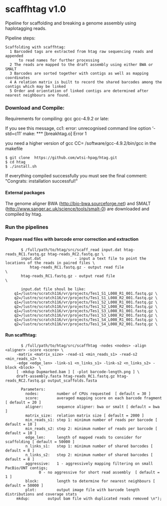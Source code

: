 # scaffhtag v1.0
Pipeline for scaffolding and breaking a genome assembly using haplotagging reads.

Pipeline steps:
        
    Scaffolding with scaffhtag:
      1 Barcoded tags are extracted from htag raw sequencing reads and appended 
          to read names for further processing
      2 The reads are mapped to the draft assembly using either BWA or SMALT
      3 Barcodes are sorted together with contigs as well as mapping coordinates
      4 A relation matrix is built to record the shared barcodes among the contigs which may be linked
      5 Order and orientation of linked contigs are determined after nearest neighbours are found. 
      
### Download and Compile:
Requirements for compiling: gcc gcc-4.9.2 or late:

If you see this message,
cc1: error: unrecognised command line option ‘-std=c11’
make: *** [breakhtag.o] Error 1

you need a higher version of gcc
CC= /software/gcc-4.9.2/bin/gcc in the makefile


    $ git clone  https://github.com/wtsi-hpag/htag.git 
    $ cd htag
    $ ./install.sh
		
If everything compiled successfully you must see the final comment: 
		"Congrats: installation successful!"		


#### External packages
The genome aligner BWA (http://bio-bwa.sourceforge.net) and SMALT (http://www.sanger.ac.uk/science/tools/smalt-0) are downloaded and compiled by htag.

### Run the pipelines

#### Prepare read files with barcode error correction and extraction
           $ /full/path/to/htag/src/scaff_read input.dat htag-reads_RC1.fastq.gz htag-reads_RC2.fastq.gz \
	       input.dat               - input a text file to point the locations of the reads in paired files \
               htag-reads_RC1.fastq.gz - output read file                       \
	       htag-reads_RC1.fastq.gz - output read file                      \

	       input.dat file shoul be like:
		q1=/lustre/scratch116/vr/projects/Tes1_S1_L008_R1_001.fastq.gz \
		q2=/lustre/scratch116/vr/projects/Tes1_S1_L008_R2_001.fastq.gz \
		q1=/lustre/scratch116/vr/projects/Tes1_S2_L008_R1_001.fastq.gz \
		q2=/lustre/scratch116/vr/projects/Tes1_S2_L008_R2_001.fastq.gz \
		q1=/lustre/scratch116/vr/projects/Tes1_S3_L008_R1_001.fastq.gz \
		q2=/lustre/scratch116/vr/projects/Tes1_S3_L008_R2_001.fastq.gz \
		q1=/lustre/scratch116/vr/projects/Tes1_S4_L008_R1_001.fastq.gz \
		q2=/lustre/scratch116/vr/projects/Tes1_S4_L008_R2_001.fastq.gz \
 
#### Run scaffhtag:
           $ /full/path/to/htag/src/scaffhtag -nodes <nodes> -align <aligner> -score <score> \
	   	 -matrix <matrix_size> -read-s1 <min_reads_s1> -read-s2 <min_reads_s2> \
		 -edge <edge_len> -link-s1 <n_links_s1> -link-s2 <n_links_s2> -block <block>  \
		 [ -mkdup Dupmarked.bam ] [ -plot barcode-length.png ] \
		 draft-assembly.fasta htag-reads_RC1.fastq.gz htag-reads_RC2.fastq.gz output_scaffolds.fasta

	       Parameters:
             nodes:        number of CPUs requested  [ default = 30 ]
             score:        averaged mapping score on each barcode fragment [ default = 20 ]
             aligner:      sequence aligner: bwa or smalt [ default = bwa ]
             matrix_size:  relation matrix size [ default = 2000 ]
             min_reads_s1: step 1: minimum number of reads per barcode [ default = 10 ]
             min_reads_s2: step 2: minimum number of reads per barcode [ default = 10 ]
             edge_len:     length of mapped reads to consider for scaffolding [ default = 50000 ]
             n_links_s1:   step 1: minimum number of shared barcodes [ default = 8 ]
             n_links_s2:   step 2: minimum number of shared barcodes [ default = 8 ]
             aggressive:   1 - aggressively mapping filtering on small PacBio/ONT contigs; 
	     		   0 - no aggressive for short read assembly  [ default = 1 ]
             block:        length to determine for nearest neighbours [ default = 50000 ]
             plot:         output image file with barcode length distributions and coverage stats 
	     mkdup:        output bam file with duplicated reads removed \n"); 

	    



